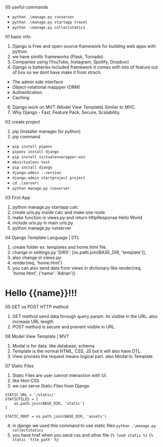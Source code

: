 00 useful commands

- `python .\manage.py runserver`
- `python .\manage.py startapp travel`
- `python .\manage.py collectstatics`

01 basic info

1. Django is Free and open-source framework for building web apps with python.
2. we have simillir frameworks (Flask, Tornado)
3. Companies using (YouTube, Instagram, Spotify, Dropbox)
4. Django is batteries included framework it comes with lots of feature out of box so we dont have make it from strach.
 - The admin side interface
 - Object-relational mappper (ORM)
 - Authentication
 - Caching
6. Django work on MVT (Model View Template) Similar to MVC.
7. Why Django - Fast, Feature Pack, Secure, Scalability.

02 create project

1. pip (Installer manager for python)
2. pip command 

- `pip install pipenv`
- `pipenv install django`
- `pip install virtualenvwrapper-win`
- `mkvirtualenv test`
- `pip install django`
- `django-admin --version`
- `django-admin startproject project`
- `cd .\server\`
- `python manage.py runserver`

03 First App

1. python manage.py startapp calc
2. create urls.py inside calc and make one route
3. make function is views.py and return HttpResponse Hello World
4. include urls.py in main urls.py
5. python manage.py runserver

04 Django Template Language | DTL

1. create folder ex. templates and home.html file.
2. change in settings.py
   'DIRS': [os.path.join(BASE_DIR, 'template')],
3. also change in views.py
4. render(req, 'home.html')
5. you can also send data from views in dictionary like
render(req, 'home.html', {'name': 'Adnan'})
<h1>Hello {{name}}!!!</h1>

05 GET vs POST HTTP method

1. GET method send data through query param. its visible in the URL. also increase URL length
2. POST method is secure and prevent visible in URL.

06 Model View Template | MVT

1. Modal is for data. like database, schema
2. Template is the normal HTML, CSS, JS but it will also have DTL.
3. View process the request means logical part. also Modal to Template

07 Static Files

1. Static Files are user cannot interaction with UI.
2. like html CSS
3. we can serve Static Files from Django

```
STATIC_URL = '/static/'
STATICFILES = [
    os.path.join(BASE_DIR, 'static')
]

STATIC_ROOT = os.path.join(BASE_DIR, 'assets')
```

4. in django we used this command to use static files
   `python .\manage.py collectstatics`
5. you have href when you send css and other file
   `{% load static %}`
   `{% static 'file_path' %}`
